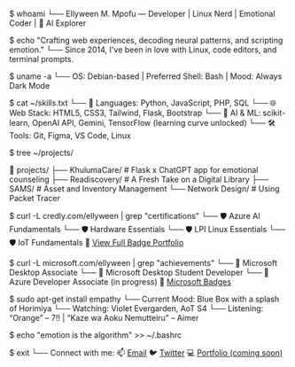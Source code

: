 \$ whoami
└── Ellyween M. Mpofu — Developer | Linux Nerd | Emotional Coder | 🧠 AI Explorer

\$ echo "Crafting web experiences, decoding neural patterns, and scripting emotion."
└── Since 2014, I've been in love with Linux, code editors, and terminal prompts.

\$ uname -a
└── OS: Debian-based | Preferred Shell: Bash | Mood: Always Dark Mode

\$ cat \~/skills.txt
└── 🧠 Languages: Python, JavaScript, PHP, SQL
└── 🌐 Web Stack: HTML5, CSS3, Tailwind, Flask, Bootstrap
└── 🤖 AI & ML: scikit-learn, OpenAI API, Gemini, TensorFlow (learning curve unlocked)
└── 🛠️ Tools: Git, Figma, VS Code, Linux

\$ tree \~/projects/

📁 projects/
├── KhulumaCare/           # Flask x ChatGPT app for emotional counseling
├── Readiscovery/          # A Fresh Take on a Digital Library
├── SAMS/                  # Asset and Inventory Management
└── Network Design/        # Using Packet Tracer

\$ curl -L credly.com/ellyween | grep "certifications"
└── 🛡️ Azure AI Fundamentals
└── 🛡️ Hardware Essentials
└── 🛡️ LPI Linux Essentials
└── 🛡️ IoT Fundamentals
🔗 [View Full Badge Portfolio](https://www.credly.com/users/ellyween-m-mpofu#badge-portfolio)

\$ curl -L microsoft.com/ellyween | grep "achievements"
└── 🏅 Microsoft Desktop Associate
└── 🏅 Microsoft Desktop  Student Developer
└── 🏅 Azure Developer Associate (in progress)
🔗 [Microsoft Badges](https://learn.microsoft.com/en-gb/users/ellyweenmpofu/#badges-section)

\$ sudo apt-get install empathy
└── Current Mood: Blue Box with a splash of Horimiya
└── Watching: Violet Evergarden, AoT S4
└── Listening: “Orange” – 7!! | “Kaze wa Aoku Nemutteiru” – Aimer

\$ echo "emotion is the algorithm" >> \~/.bashrc

\$ exit
└── Connect with me:
📫 [Email](mailto:ellyweempofu@icloud.com)
🐦 [Twitter](https://x.com/thatdaemon)
💻 [Portfolio (coming soon)](https://emmorphic.co.zw/el)
